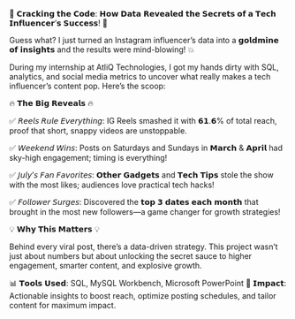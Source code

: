 🚀 𝗖𝗿𝗮𝗰𝗸𝗶𝗻𝗴 𝘁𝗵𝗲 𝗖𝗼𝗱𝗲: 𝗛𝗼𝘄 𝗗𝗮𝘁𝗮 𝗥𝗲𝘃𝗲𝗮𝗹𝗲𝗱 𝘁𝗵𝗲 𝗦𝗲𝗰𝗿𝗲𝘁𝘀 𝗼𝗳 𝗮 𝗧𝗲𝗰𝗵 𝗜𝗻𝗳𝗹𝘂𝗲𝗻𝗰𝗲𝗿’𝘀 𝗦𝘂𝗰𝗰𝗲𝘀𝘀! 🚀

Guess what? I just turned an Instagram influencer’s data into a 𝗴𝗼𝗹𝗱𝗺𝗶𝗻𝗲 𝗼𝗳 𝗶𝗻𝘀𝗶𝗴𝗵𝘁𝘀 and the results were mind-blowing! 💥 

During my internship at AtliQ Technologies, I got my hands dirty with SQL, analytics, and social media metrics to uncover what really makes a tech influencer’s content pop. Here’s the scoop: 

🔥 𝗧𝗵𝗲 𝗕𝗶𝗴 𝗥𝗲𝘃𝗲𝗮𝗹𝘀 🔥 
 
✅ 𝘙𝘦𝘦𝘭𝘴 𝘙𝘶𝘭𝘦 𝘌𝘷𝘦𝘳𝘺𝘵𝘩𝘪𝘯𝘨: IG Reels smashed it with 𝟲𝟭.𝟲% of total reach, proof that short, snappy videos are unstoppable. 

✅ 𝘞𝘦𝘦𝘬𝘦𝘯𝘥 𝘞𝘪𝘯𝘴: Posts on Saturdays and Sundays in 𝗠𝗮𝗿𝗰𝗵 & 𝗔𝗽𝗿𝗶𝗹 had sky-high engagement; timing is everything! 

✅ 𝘑𝘶𝘭𝘺’𝘴 𝘍𝘢𝘯 𝘍𝘢𝘷𝘰𝘳𝘪𝘵𝘦𝘴: 𝗢𝘁𝗵𝗲𝗿 𝗚𝗮𝗱𝗴𝗲𝘁𝘀 and 𝗧𝗲𝗰𝗵 𝗧𝗶𝗽𝘀 stole the show with the most likes; audiences love practical tech hacks! 

✅ 𝘍𝘰𝘭𝘭𝘰𝘸𝘦𝘳 𝘚𝘶𝘳𝘨𝘦𝘴: Discovered the 𝘁𝗼𝗽 𝟯 𝗱𝗮𝘁𝗲𝘀 𝗲𝗮𝗰𝗵 𝗺𝗼𝗻𝘁𝗵 that brought in the most new followers—a game changer for growth strategies! 

💡 𝗪𝗵𝘆 𝗧𝗵𝗶𝘀 𝗠𝗮𝘁𝘁𝗲𝗿𝘀 💡
 
Behind every viral post, there’s a data-driven strategy. This project wasn’t just about numbers but about unlocking the secret sauce to higher engagement, smarter content, and explosive growth. 

📊 𝗧𝗼𝗼𝗹𝘀 𝗨𝘀𝗲𝗱: SQL, MySQL Workbench, Microsoft PowerPoint 
🎯 𝗜𝗺𝗽𝗮𝗰𝘁: Actionable insights to boost reach, optimize posting schedules, and tailor content for maximum impact.
